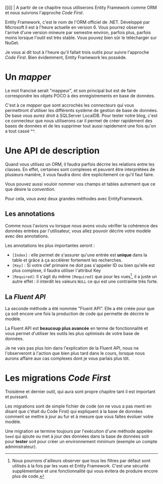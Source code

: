 [[i]]
| A partir de ce chapitre nous utiliserons Entity Framework comme ORM et nous suivrons l'approche *Code First*.

Entity Framework, c'est le nom de l'ORM officiel de .NET. Développé par Microsoft il est à l'heure actuelle en version 6. Vous pourrez observer l'arrivé d'une version mineure par semestre environ, parfois plus, parfois moins lorsque l'outil est très stable. Vous pouvez bien sûr le télécharger sur NuGet.

Je vous ai dit tout à l'heure qu'il fallait trois outils pour suivre l'approche *Code First*. Bien évidemment, Entity Framework les possède.

# Un *mapper*

Le mot francisé serait "mappeur", et son principal but est de faire correspondre les objets POCO à des enregistrements en base de données.

C'est à ce *mapper* que sont accrochés les *connecteurs* qui vous permettront d'utiliser les différents système de gestion de base de données. De base vous aurez droit à SQLServer LocalDB. Pour tester notre blog, c'est ce connecteur que nous utiliserons car il permet de créer rapidement des bases de données et de les supprimer tout aussi rapidement une fois qu'on a tout cassé ^^.

# Une API de description

Quand vous utilisez un ORM, il faudra parfois décrire les relations entre les classes. En effet, certaines sont complexes et peuvent être interprétées de plusieurs manière, il vous faudra donc dire explicitement ce qu'il faut faire.

Vous pouvez aussi vouloir nommer vos champs et tables autrement que ce que désire la *convention*.

Pour cela, vous avez deux grandes méthodes avec EntityFramework.

## Les annotations

Comme nous l'avions vu lorsque nous avons voulu vérifier la cohérence des données entrées par l'utilisateur, vous allez pouvoir décrire votre modèle avec des annotations.

Les annotations les plus importantes seront :

- `[Index]` : elle permet de s'assurer qu'une entrée est **unique** dans la table et grâce à ça accélérer fortement les recherches.
- `[Key]` : Si votre clef primaire ne doit pas s'appeler ID ou bien qu'elle est plus complexe, il faudra utiliser l'attribut Key
- `[Required]`: Il s'agit du même `[Required]` que pour les vues[^vue_modele], il a juste un autre effet : il interdit les valeurs `NULL` ce qui est une contrainte très forte.

[^vue_modele]: Nous pourrons d'ailleurs observer que tous les filtres par défaut sont utilisés à la fois par les vues et Entity Framework. C'est une sécurité supplémentaire et une fonctionnalité qui vous évitera de produire encore plus de code.

## La *Fluent API*

La seconde méthode a été nommée "Fluent API". Elle a été créée pour que ça soit encore une fois la production de code qui permette de décrire le modèle.

La Fluent API est **beaucoup plus avancée** en terme de fonctionnalité et vous permet d'utiliser les outils les plus optimisés de votre base de données.

Je ne vais pas plus loin dans l'explication de la Fluent API, nous ne l'observeront à l'action que bien plus tard dans le cours, lorsque nous aurons affaire aux cas complexes dont je vous parlais plus tôt.

# Les migrations *Code First*

Troisième et dernier outil, qui aura sont propre chapitre tant il est important et puissant.

Les migrations sont de simple fichier de code (on ne vous a pas menti en disant que c'était du Code First) qui expliquent à la base de données comment se mettre à jour au fur et à mesure que vous faîtes évoluer votre modèle.

Une migration se termine toujours par l'exécution d'une méthode appelée `Seed` qui ajoute ou met à jour des données dans la base de données soit pour **tester** soit pour créer un environnement minimum (exemple un compte administrateur).
